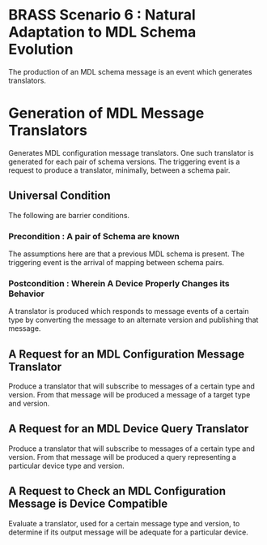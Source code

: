 # BRASS Scenario 6 : Natural Adaptation to MDL Schema Evolution

The production of an MDL schema message is an event which generates translators.


# Generation of MDL Message Translators

Generates MDL configuration message translators.
One such translator is generated for each pair of schema versions.
The triggering event is a request to produce a translator, 
minimally, between a schema pair.

## Universal Condition

The following are barrier conditions.

### Precondition : A pair of Schema are known

The assumptions here are that a previous MDL schema is present.
The triggering event is the arrival of mapping between schema pairs.

### Postcondition : Wherein A Device Properly Changes its Behavior

A translator is produced which responds to message events of a 
certain type by converting the message to an alternate version and 
publishing that message.

## A Request for an MDL Configuration Message Translator

Produce a translator that will subscribe to messages of a certain type and version.
From that message will be produced a message of a target type and version.


## A Request for an MDL Device Query Translator

Produce a translator that will subscribe to messages of a certain type and version.
From that message will be produced a query representing a particular device type and version.

## A Request to Check an MDL Configuration Message is Device Compatible

Evaluate a translator, used for a certain message type and version,
to determine if its output message will be adequate for a particular device.
